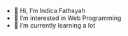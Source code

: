 - 👋 Hi, I’m Indica Fathsyah
- 👀 I’m interested in Web Programming
- 🌱 I’m currently learning a lot

<!---
sweetcheeses/sweetcheeses is a ✨ special ✨ repository because its `README.md` (this file) appears on your GitHub profile.
You can click the Preview link to take a look at your changes.
--->
